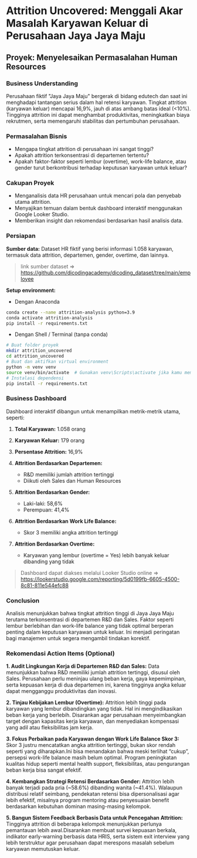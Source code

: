 # Attrition Uncovered: Menggali Akar Masalah Karyawan Keluar di Perusahaan Jaya Jaya Maju

## Proyek: Menyelesaikan Permasalahan Human Resources

### Business Understanding

Perusahaan fiktif "Jaya Jaya Maju" bergerak di bidang edutech dan saat ini menghadapi tantangan serius dalam hal retensi karyawan. Tingkat attrition (karyawan keluar) mencapai 16,9%, jauh di atas ambang batas ideal (<10%). Tingginya attrition ini dapat menghambat produktivitas, meningkatkan biaya rekrutmen, serta memengaruhi stabilitas dan pertumbuhan perusahaan.

### Permasalahan Bisnis

* Mengapa tingkat attrition di perusahaan ini sangat tinggi?
* Apakah attrition terkonsentrasi di departemen tertentu?
* Apakah faktor-faktor seperti lembur (overtime), work-life balance, atau gender turut berkontribusi terhadap keputusan karyawan untuk keluar?

### Cakupan Proyek

* Menganalisis data HR perusahaan untuk mencari pola dan penyebab utama attrition.
* Menyajikan temuan dalam bentuk dashboard interaktif menggunakan Google Looker Studio.
* Memberikan insight dan rekomendasi berdasarkan hasil analisis data.

### Persiapan

**Sumber data:**
Dataset HR fiktif yang berisi informasi 1.058 karyawan, termasuk data attrition, departemen, gender, overtime, dan lainnya.
> link sumber dataset => https://github.com/dicodingacademy/dicoding_dataset/tree/main/employee

**Setup environment:**

* Dengan Anaconda
```bash
conda create --name attrition-analysis python=3.9
conda activate attrition-analysis
pip install -r requirements.txt
```

* Dengan Shell / Terminal (tanpa conda)
```bash
# Buat folder proyek
mkdir attrition_uncovered
cd attrition_uncovered
# Buat dan aktifkan virtual environment
python -m venv venv
source venv/bin/activate  # Gunakan venv\Scripts\activate jika kamu memakai Windows
# Instalasi dependensi
pip install -r requirements.txt
```

### Business Dashboard

Dashboard interaktif dibangun untuk menampilkan metrik-metrik utama, seperti:

1. **Total Karyawan:** 1.058 orang
2. **Karyawan Keluar:** 179 orang
3. **Persentase Attrition:** 16,9%
4. **Attrition Berdasarkan Departemen:**

   * R\&D memiliki jumlah attrition tertinggi
   * Diikuti oleh Sales dan Human Resources
5. **Attrition Berdasarkan Gender:**

   * Laki-laki: 58,6%
   * Perempuan: 41,4%
6. **Attrition Berdasarkan Work Life Balance:**

   * Skor 3 memiliki angka attrition tertinggi
7. **Attrition Berdasarkan Overtime:**

   * Karyawan yang lembur (overtime = Yes) lebih banyak keluar dibanding yang tidak
  
> Dashboard dapat diakses melalui Looker Studio online => https://lookerstudio.google.com/reporting/5d0199fb-6605-4500-8c81-811e544efc88

### Conclusion

Analisis menunjukkan bahwa tingkat attrition tinggi di Jaya Jaya Maju terutama terkonsentrasi di departemen R\&D dan Sales. Faktor seperti lembur berlebihan dan work-life balance yang tidak optimal berperan penting dalam keputusan karyawan untuk keluar. Ini menjadi peringatan bagi manajemen untuk segera mengambil tindakan korektif.

### Rekomendasi Action Items (Optional)

**1. Audit Lingkungan Kerja di Departemen R&D dan Sales:**
Data menunjukkan bahwa R&D memiliki jumlah attrition tertinggi, disusul oleh Sales. Perusahaan perlu meninjau ulang beban kerja, gaya kepemimpinan, serta kepuasan kerja di dua departemen ini, karena tingginya angka keluar dapat mengganggu produktivitas dan inovasi.

**2. Tinjau Kebijakan Lembur (Overtime):**
Attrition lebih tinggi pada karyawan yang lembur dibandingkan yang tidak. Hal ini mengindikasikan beban kerja yang berlebih. Disarankan agar perusahaan menyeimbangkan target dengan kapasitas kerja karyawan, dan menyediakan kompensasi yang adil atau fleksibilitas jam kerja.

**3. Fokus Perbaikan pada Karyawan dengan Work Life Balance Skor 3:**
Skor 3 justru mencatatkan angka attrition tertinggi, bukan skor rendah seperti yang diharapkan.Ini bisa menandakan bahwa meski terlihat “cukup”, persepsi work-life balance masih belum optimal. Program peningkatan kualitas hidup seperti mental health support, fleksibilitas, atau pengurangan beban kerja bisa sangat efektif.

**4. Kembangkan Strategi Retensi Berdasarkan Gender:**
Attrition lebih banyak terjadi pada pria (~58.6%) dibanding wanita (~41.4%). Walaupun distribusi relatif seimbang, pendekatan retensi bisa dipersonalisasi agar lebih efektif, misalnya program mentoring atau penyesuaian benefit berdasarkan kebutuhan dominan masing-masing kelompok.

**5. Bangun Sistem Feedback Berbasis Data untuk Pencegahan Attrition:**
Tingginya attrition di beberapa kelompok menunjukkan perlunya pemantauan lebih awal.Disarankan membuat survei kepuasan berkala, indikator early-warning berbasis data HRIS, serta sistem exit interview yang lebih terstruktur agar perusahaan dapat merespons masalah sebelum karyawan memutuskan keluar.

